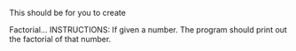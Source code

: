 This should be for you to create

Factorial... 
INSTRUCTIONS:
If given a number. The program should print out the factorial of that number. 
